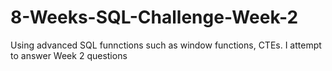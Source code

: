 # 8-Weeks-SQL-Challenge-Week-2
Using advanced SQL funnctions such as window functions, CTEs. I attempt to answer Week 2 questions
